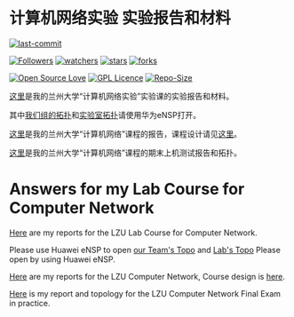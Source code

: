 # 计算机网络实验 实验报告和材料

[![last-commit](https://img.shields.io/github/last-commit/HollowMan6/Answers-for-My-LZU-UG-Courses)](../../../graphs/commit-activity)

[![Followers](https://img.shields.io/github/followers/HollowMan6?style=social)](https://github.com/HollowMan6?tab=followers)
[![watchers](https://img.shields.io/github/watchers/HollowMan6/Answers-for-My-LZU-UG-Courses?style=social)](../../../watchers)
[![stars](https://img.shields.io/github/stars/HollowMan6/Answers-for-My-LZU-UG-Courses?style=social)](../../../stargazers)
[![forks](https://img.shields.io/github/forks/HollowMan6/Answers-for-My-LZU-UG-Courses?style=social)](../../../network/members)

[![Open Source Love](https://badges.frapsoft.com/os/v1/open-source.svg?v=103)](https://hollowman6.github.io/fund.html)
[![GPL Licence](https://badges.frapsoft.com/os/gpl/gpl.svg?v=103)](https://opensource.org/licenses/GPL-3.0/)
[![Repo-Size](https://img.shields.io/github/repo-size/HollowMan6/Answers-for-My-LZU-UG-Courses.svg)](../../../archive/master.zip)

[这里](Lab)是我的兰州大学“计算机网络实验”实验课的实验报告和材料。

其中[我们组的拓扑](Lab/6.topo)和[实验室拓扑](Lab/all.topo)请使用华为eNSP打开。

[这里](Course)是我的兰州大学“计算机网络”课程的报告，课程设计请见[这里](Design)。

[这里](Exam)是我的兰州大学“计算机网络”课程的期末上机测试报告和拓扑。

# Answers for my Lab Course for Computer Network

[Here](Lab) are my reports for the LZU Lab Course for Computer Network.

Please use Huawei eNSP to open [our Team's Topo](Lab/6.topo) and [Lab's Topo](Lab/all.topo) Please open by using Huawei eNSP.

[Here](Course) are my reports for the LZU Computer Network, Course design is [here](Design).

[Here](Exam) is my report and topology for the LZU Computer Network Final Exam in practice.